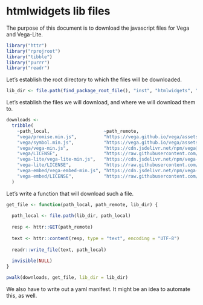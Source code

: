 htmlwidgets lib files
================

The purpose of this document is to download the javascript files for
Vega and Vega-Lite.

``` r
library("httr")
library("rprojroot")
library("tibble")
library("purrr")
library("readr")
```

Let’s establish the root directory to which the files will be
downloaded.

``` r
lib_dir <- file.path(find_package_root_file(), "inst", "htmlwidgets", "lib")
```

Let’s establish the files we will download, and where we will download
them to.

``` r
downloads <-
  tribble(
    ~path_local,                    ~path_remote,
    "vega/promise.min.js",          "https://vega.github.io/vega/assets/promise.min.js",
    "vega/symbol.min.js",           "https://vega.github.io/vega/assets/symbol.min.js",
    "vega/vega-min.js",             "https://cdn.jsdelivr.net/npm/vega@3.2.1",
    "vega/LICENSE",                 "https://raw.githubusercontent.com/vega/vega/master/LICENSE",
    "vega-lite/vega-lite-min.js",   "https://cdn.jsdelivr.net/npm/vega-lite@2.3.1",
    "vega-lite/LICENSE",            "https://raw.githubusercontent.com/vega/vega-lite/master/LICENSE",
    "vega-embed/vega-embed-min.js", "https://cdn.jsdelivr.net/npm/vega-embed@3.2.0",
    "vega-embed/LICENSE",           "https://raw.githubusercontent.com/vega/vega-embed/master/LICENSE"
  )
```

Let’s write a function that will download such a file.

``` r
get_file <- function(path_local, path_remote, lib_dir) {
  
  path_local <- file.path(lib_dir, path_local)
  
  resp <- httr::GET(path_remote)
  
  text <- httr::content(resp, type = "text", encoding = "UTF-8")
  
  readr::write_file(text, path_local)
  
  invisible(NULL)
}
```

``` r
pwalk(downloads, get_file, lib_dir = lib_dir)
```

We also have to write out a yaml manifest. It might be an idea to
automate this, as well.
